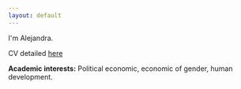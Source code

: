 ```yaml
---
layout: default
---
```


I'm Alejandra. 

CV detailed [here](./CV_2023.pdf)

**Academic interests:** Political economic, economic of gender, human development.
